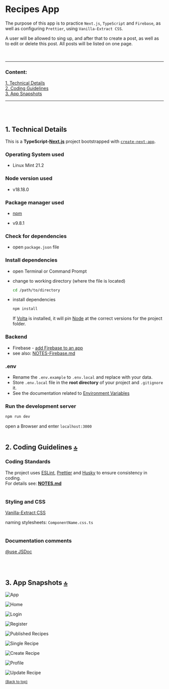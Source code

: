 # Recipes App

The purpose of this app is to practice `Next.js`, `TypeScript` and `Firebase`, as well as configuring `Prettier`, using `Vanilla-Extract CSS`.

A user will be allowed to sing up, and after that to create a post, as well as to edit or delete this post. All posts will be listed on one page.  
<br/><br/>

---

### Content:

[1. Technical Details ](#technical-details)  
[2. Coding Guidelines](#coding-guidelines)  
[3. App Snapshots](#app-snapshots)

---

<br></br>

## 1. <a id="technical-details"></a> Technical Details

This is a **TypeScript-[Next.js](https://nextjs.org/)** project bootstrapped with [`create-next-app`](https://github.com/vercel/next.js/tree/canary/packages/create-next-app).

### **Operating System used**

- Linux Mint 21.2

### **Node version used**

- v18.18.0

### **Package manager used**

- [npm](https://www.npmjs.com/)

- v9.8.1

### **Check for dependencies**

- open `package.json` file

### **Install dependencies**

- open Terminal or Command Prompt
- change to working directory (where the file is located)
  ```bash
  cd /path/to/directory
  ```
- install dependencies

  ```bash
  npm install
  ```

  If [Volta](https://volta.sh/) is installed, it will pin [Node](https://nodejs.org/en) at the correct versions for the project folder.

### **Backend**

- Firebase - [add Firebase to an app](https://firebase.google.com/docs/web/setup)
- see also: [NOTES-Firebase.md](/NOTES-Firebase.md)

### .env

- Rename the `.env.example` to `.env.local` and replace with your data.
- Store `.env.local` file in the **root directory** of your project and `.gitignore` it.
- See the documentation related to [Environment Variables](https://nextjs.org/docs/app/building-your-application/configuring/environment-variables)

### Run the development server

```bash
npm run dev
```

open a Browser and enter `localhost:3000`
<br/><br/>

## 2. <a id="coding-guidelines"></a> Coding Guidelines <span><a href="#top"><small>🔝</small></a></span>

### **Coding Standards**

The project uses [ESLint](https://eslint.org/), [Prettier](https://prettier.io/docs/en/) and [Husky](https://www.npmjs.com/package/husky) to ensure consistency in coding.  
For details see: **[NOTES.md](NOTES.md)**
<br/><br/>

### **Styling and CSS**

[Vanilla-Extract CSS](https://vanilla-extract.style/)

naming stylesheets: `ComponentName.css.ts`
<br/><br/>

### **Documentation comments**

[@use JSDoc](https://jsdoc.app/)

<br></br>

## 3. <a id="app-snapshots"></a> App Snapshots <span><a href="#top"><small>🔝</small></a></span>

![App](appSnapshots/Selection_090.png)

![Home](appSnapshots/Selection_091.png)

![Login](appSnapshots/Selection_092.png)

![Register](appSnapshots/Selection_093.png)

![Published Recipes](appSnapshots/Selection_094.png)

![Single Recipe](appSnapshots/Selection_095.png)

![Create Recipe](appSnapshots/Selection_096.png)

![Profile](appSnapshots/Selection_097.png)

![Update Recipe](appSnapshots/Selection_098.png)

<span><a href="#top"><small>(Back to top)</small></a></span>
